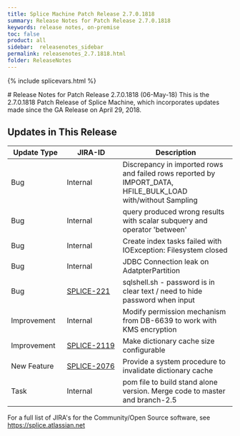 ```yaml
---
title: Splice Machine Patch Release 2.7.0.1818
summary: Release Notes for Patch Release 2.7.0.1818
keywords: release notes, on-premise
toc: false
product: all
sidebar:  releasenotes_sidebar
permalink: releasenotes_2.7.1818.html
folder: ReleaseNotes
---
```

{% include splicevars.html %}
<section>
<div class="TopicContent" data-swiftype-index="true" markdown="1">
# Release Notes for Patch Release 2.7.0.1818 (06-May-18)
This is the 2.7.0.1818 Patch Release of Splice Machine, which incorporates updates made since the GA Release on April 29, 2018.

## Updates in This Release
<table>
    <col width="125px" />
    <col width="125px" />
    <col />
    <thead>
        <tr>
            <th>Update Type</th>
            <th>JIRA-ID</th>
            <th>Description</th>
        </tr>
    </thead>
    <tbody>
        <tr>
            <td>Bug</td>
            <td>Internal</td>
            <td>Discrepancy in imported rows and failed rows reported by IMPORT_DATA, HFILE_BULK_LOAD with/without Sampling</td>
        </tr>
        <tr>
            <td>Bug</td>
            <td>Internal</td>
            <td>query produced wrong results with scalar subquery and operator 'between'</td>
        </tr>
        <tr>
            <td>Bug</td>
            <td>Internal</td>
            <td>Create index tasks failed with IOException: Filesystem closed</td>
        </tr>
        <tr>
            <td>Bug</td>
            <td>Internal</td>
            <td>JDBC Connection leak on AdatpterPartition</td>
        </tr>
        <tr>
            <td>Bug</td>
            <td><a href="https://splice.atlassian.net/browse/SPLICE-221" target="_blank">SPLICE-221</a></td>
            <td>sqlshell.sh - password is in clear text / need to hide password when input</td>
        </tr>
        <tr>
            <td>Improvement</td>
            <td>Internal</td>
            <td>Modify permission mechanism from DB-6639 to work with KMS encryption</td>
        </tr>
        <tr>
            <td>Improvement</td>
            <td><a href="https://splice.atlassian.net/browse/SPLICE-2119" target="_blank">SPLICE-2119</a></td>
            <td>Make dictionary cache size configurable</td>
        </tr>
        <tr>
            <td>New Feature</td>
            <td><a href="https://splice.atlassian.net/browse/SPLICE-2076" target="_blank">SPLICE-2076</a></td>
            <td>Provide a system procedure to invalidate dictionary cache</td>
        </tr>
        <tr>
            <td>Task</td>
            <td>Internal</td>
            <td>pom file to build stand alone version. Merge code to master and branch-2.5</td>
        </tr>
    </tbody>
</table>

For a full list of JIRA's for the Community/Open Source software, see <https://splice.atlassian.net>

</div>
</section>
